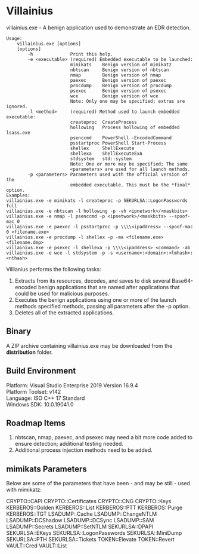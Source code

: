 # Villainius 

villainius.exe - A benign application used to demonstrate an EDR detection.

	Usage:
		villainius.exe [options]
		[options]
			-h				Print this help.
			-e <executable>	(required) Embedded executable to be launched:
							mimikats	Benign version of mimikatz
							nbtscan		Benign version of nbtscan
							nmap		Benign version of nmap
							paexec		Benign version of paexec
							procdump	Benign version of procdump
							psexec		Benign version of psexec
							wce			Benign version of wce
							Note: Only one may be specified; extras are ignored.
			-l <method>		(required) Method used to launch embedded executable:
							createproc	CreateProcess
							hollowing	Process hollowing of embedded lsass.exe
							psenccmd	PowerShell -EncodedCommand
							psstartproc	PowerShell Start-Process
							shellex		ShellExecute
							shellexa	ShellExecuteExA
							stdsystem	std::system
							Note: One or more may be specified; The same
							<parameters> are used for all launch methods.
			-p <parameters> Parameters used with the official version of the
							embedded executable. This must be the *final* option.
	Examples:
	villainius.exe -e mimikats -l createproc -p SEKURLSA::LogonPasswords full
	villainius.exe -e nbtscan -l hollowing -p -vh <ipnetwork>/<maskbits>
	villainius.exe -e nmap -l psenccmd -p <ipnetwork>/<maskbits> --spoof-mac 0
	villainius.exe -e paexec -l psstartproc -p \\\\<ipaddress> --spoof-mac 0 <filename.exe>
	villainius.exe -e procdump -l shellex -p -ma <filename.exe> <filename.dmp>
	villainius.exe -e psexec -l shellexa -p \\\\<ipaddress> <command> -ab
	villainius.exe -e wce -l stdsystem -p -s <username>:<domain>:<lmhash>:<nthash>		

Villianius performs the following tasks:
1. Extracts from its resources, decodes, and saves to disk several Base64-encoded benign applications that are named after applications that could be used for malicious purposes.
2. Executes the benign applications using one or more of the launch methods specified methods, passing all parameters after the -p option. 
3. Deletes all of the extracted applications.

## Binary

A ZIP archive containing villainius.exe may be downloaded from the **distribution** folder.

## Build Environment

Platform: Visual Studio Enterprise 2019 Version 16.9.4	
Platform Toolset: v142	
Language: ISO C++ 17 Standard	
Windows SDK: 10.0.19041.0	

## Roadmap Items
1. nbtscan, nmap, paexec, and psexec may need a bit more code added to ensure detection; additional testing needed.
2. Additional process injection methods need to be added.

## mimikats Parameters

Below are some of the parameters that have been - and may be still - used with mimikatz:

CRYPTO::CAPI
CRYPTO::Certificates
CRYPTO::CNG
CRYPTO::Keys
KERBEROS::Golden
KERBEROS::List
KERBEROS::PTT
KERBEROS::Purge
KERBEROS::TGT
LSADUMP::Cache
LSADUMP::ChangeNTLM
LSADUMP::DCShadow
LSADUMP::DCSync
LSADUMP::SAM
LSADUMP::Secrets
LSADUMP::SetNTLM
SEKURLSA::DPAPI
SEKURLSA::EKeys
SEKURLSA::LogonPasswords
SEKURLSA::MiniDump
SEKURLSA::PTH
SEKURLSA::Tickets
TOKEN::Elevate
TOKEN::Revert
VAULT::Cred
VAULT::List